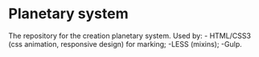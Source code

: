# Planetary system
The repository for the 	creation planetary system.
Used by: - HTML/CSS3 (css animation, responsive design) for marking;
-LESS (mixins);
-Gulp.
